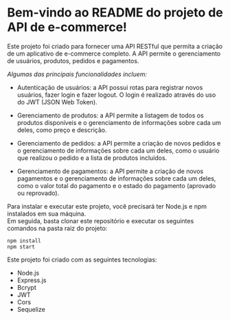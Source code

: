 # Bem-vindo ao README do projeto de API de e-commerce!

Este projeto foi criado para fornecer uma API RESTful que permita a criação de um aplicativo de e-commerce completo.
A API permite o gerenciamento de usuários, produtos, pedidos e pagamentos.

_Algumas das principais funcionalidades incluem:_

- Autenticação de usuários: a API possui rotas para registrar novos usuários, fazer login e fazer logout. O login é realizado através do uso do JWT (JSON Web Token).

- Gerenciamento de produtos: a API permite a listagem de todos os produtos disponíveis e o gerenciamento de informações sobre cada um deles, como preço e descrição.

- Gerenciamento de pedidos: a API permite a criação de novos pedidos e o gerenciamento de informações sobre cada um deles, como o usuário que realizou o pedido e a lista de produtos incluídos.

- Gerenciamento de pagamentos: a API permite a criação de novos pagamentos e o gerenciamento de informações sobre cada um deles, como o valor total do pagamento e o estado do pagamento (aprovado ou reprovado).

Para instalar e executar este projeto, você precisará ter Node.js e npm instalados em sua máquina.<br/> Em seguida, basta clonar este repositório e executar os seguintes comandos na pasta raiz do projeto:
```
npm install
npm start
```
Este projeto foi criado com as seguintes tecnologias:

- Node.js
- Express.js
- Bcrypt
- JWT
- Cors
- Sequelize
